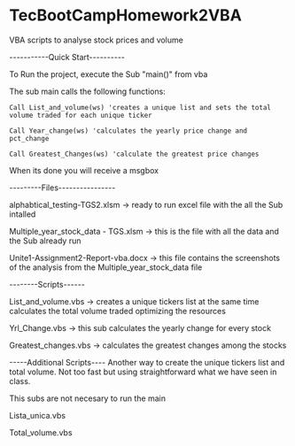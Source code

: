 # TecBootCampHomework2VBA
VBA scripts to analyse stock prices and volume


-----------Quick Start----------

To Run the project, execute the Sub "main()" from vba

The sub main calls the following functions:

    Call List_and_volume(ws) 'creates a unique list and sets the total volume traded for each unique ticker

    Call Year_change(ws) 'calculates the yearly price change and pct_change

    Call Greatest_Changes(ws) 'calculate the greatest price changes

When its done you will receive a msgbox

---------Files----------------

alphabtical_testing-TGS2.xlsm -> ready to run excel file with the all the Sub intalled

Multiple_year_stock_data - TGS.xlsm -> this is the file with all the data and the Sub already run

Unite1-Assignment2-Report-vba.docx -> this file contains the screenshots of the analysis from the Multiple_year_stock_data file

--------Scripts------

List_and_volume.vbs -> creates a unique tickers list at the same time calculates the total volume traded optimizing the resources

Yrl_Change.vbs -> this sub calculates the yearly change for every stock

Greatest_changes.vbs  -> calculates the greatest changes among the stocks

-----Additional Scripts----
Another way to create the unique tickers list and total volume. Not too fast but using straightforward what we have seen in class.

This subs are not necesary to run the main

Lista_unica.vbs 

Total_volume.vbs



